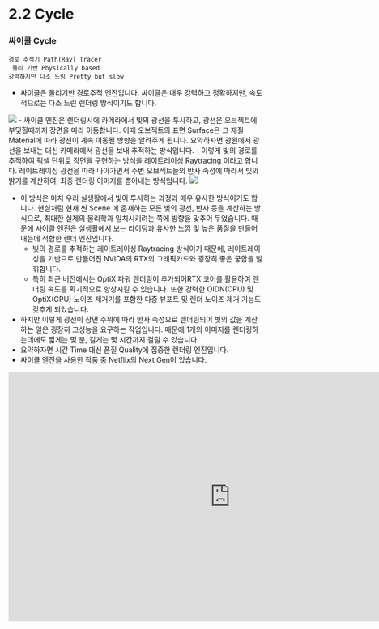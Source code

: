 # 2.2  Cycle 
### 싸이클 Cycle 
	경로 추적기 Path(Ray) Tracer
	 물리 기반 Physically based
	강력하지만 다소 느림 Pretty but slow
- 싸이클은 물리기반 경로추적 엔진입니다. 싸이클은 매우 강력하고 정확하지만, 속도적으로는 다소 느린 렌더링 방식이기도 합니다. 
<image src="https://github.com/onmind/ob/blob/main/Image/2.2%20cycle_1.png?raw=true" with="400" hight="200">
- 싸이클 엔진은 렌더링시에 카메라에서 빛의 광선을 투사하고, 광선은 오브젝트에 부딫힐때까지 장면을 따라 이동합니다. 이때 오브젝트의 표면 Surface은 그 재질 Material에 따라 광선이 계속 이동될 방향을 알려주게 됩니다. 요약하자면 광원에서 광선을 보내는 대신 카메라에서 광선을 보내 추적하는 방식입니다. 
- 이렇게 빛의 경로를 추적하여 픽셀 단위로 장면을 구현하는 방식을 레이트레이싱 Raytracing 이라고 합니다. 레이트레이싱 광선을 따라 나아가면서 주변 오브젝트들의 반사 속성에 따라서 빛의 밝기를 계산하여, 최종 렌더링 이미지를 뽑아내는 방식입니다. 
<image src="https://s3.amazonaws.com/cgcookie-rails/uploads%2F1551981844924-path-tracing.gif" with="400" hight="200">

- 이 방식은 마치 우리 실생활에서 빛이 투사하는 과정과 매우 유사한 방식이기도 합니다. 현실처럼 현재 씬 Scene 에 존재하는 모든 빛의 광선, 반사 등을 계산하는 방식으로, 최대한 실제의 물리학과 일치시키려는 쪽에 방향을 맞추어 두었습니다.  때문에 사이클 엔진은 실생활에서 보는 라이팅과 유사한 느낌 및 높은 품질을 만들어내는데 적합한 렌더 엔진입니다. 
	- 빛의 경로를 추적하는  레이트레이싱 Raytracing 방식이기 때문에, 레이트레이싱을 기반으로 만들어진 NVIDA의 RTX의 그래픽카드와 굉장히 좋은 궁합을 발휘합니다. 
	- 특히 최근 버전에서는 OptiX 파워 렌더링이 추가되어RTX 코어를 활용하여 렌더링 속도를 획기적으로 향상시킬 수 있습니다. 또한 강력한 OIDN(CPU) 및 OptiX(GPU) 노이즈 제거기를 포함한 다중 뷰포트 및 렌더 노이즈 제거 기능도 갖추게 되었습니다. 
-  하지만 이렇게 광선이 장면 주위에 따라 반사 속성으로 렌더링되어 빛의 값을 계산하는 일은 굉장히 고성능을 요구하는 작업입니다. 때문에 1개의 이미지를 렌더링하는데에도 짧게는 몇 분, 길게는 몇 시간까지 걸릴 수 있습니다. 
- 요약하자면 시간 Time 대신 품질 Quality에 집중한 렌더링 엔진입니다. 
- 싸이클 엔진을 사용한 작품 중 Netflix의 Next Gen이 있습니다. 
<iframe width="876" height="493" src="https://www.youtube.com/embed/uf3ALGKgpGU" title="YouTube video player" frameborder="0" allow="accelerometer; autoplay; clipboard-write; encrypted-media; gyroscope; picture-in-picture" allowfullscreen></iframe>
